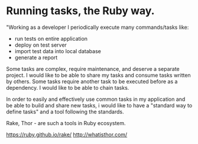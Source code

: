 # Running tasks, the Ruby way.

"Working as a developer I periodically execute many commands/tasks like:

- run tests on entire application
- deploy on test server
- import test data into local database
- generate a report

Some tasks are complex, require maintenance, and deserve a separate project. I would like to be able to share my tasks and consume tasks written by others.
Some tasks require another task to be executed before as a dependency. I would like to be able to chain tasks.

In order to easily and effectively use common tasks in my application and be able to build and share new tasks, 
i would like to have a "standard way to define tasks" and a tool following the standards.

Rake, Thor - are such a tools in Ruby ecosystem.

https://ruby.github.io/rake/
http://whatisthor.com/

